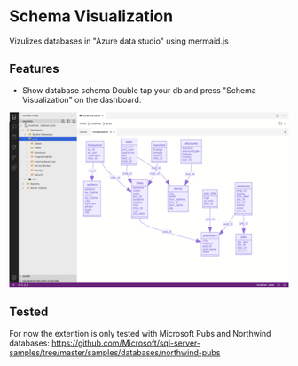 # Schema Visualization

Vizulizes databases in "Azure data studio" using mermaid.js

## Features

* Show database schema
Double tap your db and press "Schema Visualization" on the dashboard.

![Example of dashboard](https://raw.githubusercontent.com/R0tenur/visualization/master/images/example.png)


## Tested
For now the extention is only tested with Microsoft Pubs and Northwind databases:
https://github.com/Microsoft/sql-server-samples/tree/master/samples/databases/northwind-pubs
